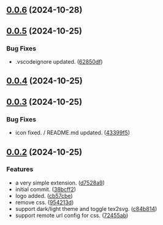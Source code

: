 ## [0.0.6](https://github.com/mathedu4all/mmarked-vscode-extension/compare/v0.0.5...v0.0.6) (2024-10-28)



## [0.0.5](https://github.com/mathedu4all/mmarked-vscode-extension/compare/v0.0.4...v0.0.5) (2024-10-25)


### Bug Fixes

* .vscodeignore updated. ([62850df](https://github.com/mathedu4all/mmarked-vscode-extension/commit/62850df04325b3c42e78b4f8e4d08e96eb77a98f))



## [0.0.4](https://github.com/mathedu4all/mmarked-vscode-extension/compare/v0.0.3...v0.0.4) (2024-10-25)



## [0.0.3](https://github.com/mathedu4all/mmarked-vscode-extension/compare/v0.0.2...v0.0.3) (2024-10-25)


### Bug Fixes

* icon fixed. / README.md updated. ([43399f5](https://github.com/mathedu4all/mmarked-vscode-extension/commit/43399f5a22f6e3e6e24acd8b434a9bad9541601e))



## [0.0.2](https://github.com/mathedu4all/mmarked-vscode-extension/compare/38bcff299b65c4e8884f84dde14aaca62c8617ba...v0.0.2) (2024-10-25)


### Features

* a very simple extension. ([d7528a9](https://github.com/mathedu4all/mmarked-vscode-extension/commit/d7528a91f49ee52b15bcf716c8ff6ceed905abcc))
* initial commit. ([38bcff2](https://github.com/mathedu4all/mmarked-vscode-extension/commit/38bcff299b65c4e8884f84dde14aaca62c8617ba))
* logo added. ([cb57cbe](https://github.com/mathedu4all/mmarked-vscode-extension/commit/cb57cbe42395eed73f09104f64147d9f88dea32f))
* remove css. ([954213d](https://github.com/mathedu4all/mmarked-vscode-extension/commit/954213da4d226b752f0d70e0f7992bbcbb5b2f44))
* support dark/light theme and toggle tex2svg. ([c84b814](https://github.com/mathedu4all/mmarked-vscode-extension/commit/c84b814fadfcff6d4ab02df2c567b9a9b22d06af))
* support remote url config for css. ([72455ab](https://github.com/mathedu4all/mmarked-vscode-extension/commit/72455abeccc84479a9c31088e4f98874af21759d))



